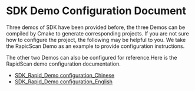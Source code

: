 # SDK Demo Configuration Document

Three demos of SDK have been provided before, the three Demos can be compiled by Cmake to generate corresponding projects. If you are not sure how to configure the project, the following may be helpful to you. We take the RapicScan Demo as an example to provide configuration instructions. 

The other two Demos can also be configured for reference.Here is the RapidScan demo configuration documentation.

- [SDK_Rapid_Demo configuration_Chinese  ](/assets/pdf/Sdk_demo_configration/sdk_demo_config_chinese.pdf)
- [SDK_Rapid_Demo configuration_English  ](/assets/pdf/Sdk_demo_configration/sdk_demo_config_english.pdf)

